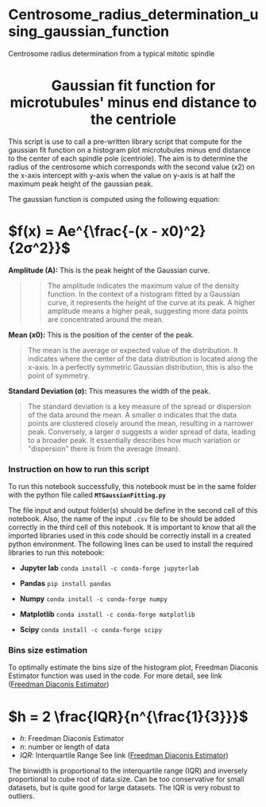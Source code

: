 # Centrosome_radius_determination_using_gaussian_function
Centrosome radius determination from a typical mitotic spindle

### <h1 align="center">**Gaussian fit function for microtubules' minus end distance to the centriole**</h1>

This script is use to call a pre-written library script that compute for the gaussian fit function on a histogram plot microtubules minus end distance to the center of each spindle pole (centriole). The aim is to determine the radius of the centrosome which corresponds with the second value ($x2$) on the x-axis intercept with y-axis when the value on y-axis is at half the maximum peak height of the gaussian peak.

The gaussian function is computed using the following equation:

# $f(x) = Ae^{\frac{-(x - x0)^2}{2σ^2}}$

**Amplitude (A):**
This is the peak height of the Gaussian curve.
>> The amplitude indicates the maximum value of the density function. In the context of a histogram fitted by a Gaussian curve, it represents the height of the curve at its peak. A higher amplitude means a higher peak, suggesting more data points are concentrated around the mean.

**Mean (x0):**
This is the position of the center of the peak.
>The mean is the average or expected value of the distribution. It indicates where the center of the data distribution is located along the x-axis. In a perfectly symmetric Gaussian distribution, this is also the point of symmetry.

**Standard Deviation (σ):**
This measures the width of the peak.
>The standard deviation is a key measure of the spread or dispersion of the data around the mean. A smaller σ indicates that the data points are clustered closely around the mean, resulting in a narrower peak. Conversely, a larger σ suggests a wider spread of data, leading to a broader peak. It essentially describes how much variation or "dispersion" there is from the average (mean).

### **Instruction on how to run this script**

To run this notebook successfully, this notebook must be in the same folder with the python file called **`MTGaussianFitting.py`** 

The file input and output folder(s) should be define in the second cell of this notebook. Also, the name of the input `.csv` file to be  should be added correctly in the third cell of this notebook. It is important to know that all the imported libraries used in this code should be correctly install in a created python environment. The following lines can be used to install the required libraries to run this notebook:

* **Jupyter lab**
`conda install -c conda-forge jupyterlab`
 
* **Pandas**
`pip install pandas`

* **Numpy**
`conda install -c conda-forge numpy`

* **Matplotlib**
`conda install -c conda-forge matplotlib`

* **Scipy**
`conda install -c conda-forge scipy`

### **Bins size estimation** 
To optimally estimate the bins size of the histogram plot, Freedman Diaconis Estimator function was used in the code. For more detail, see link ([Freedman Diaconis Estimator](https://docs.scipy.org/doc/numpy-1.13.0/reference/generated/numpy.histogram.html))
# $h = 2  \frac{IQR}{n^{\frac{1}{3}}}$

* $h$: Freedman Diaconis Estimator
* $n$: number or length of data
* $IQR$: Interquartile Range See link ([Freedman Diaconis Estimator](https://docs.scipy.org/doc/numpy-1.13.0/reference/generated/numpy.histogram.html))

The binwidth is proportional to the interquartile range (IQR) and inversely proportional to cube root of data.size. 
Can be too conservative for small datasets, but is quite good for large datasets. The IQR is very robust to outliers.

